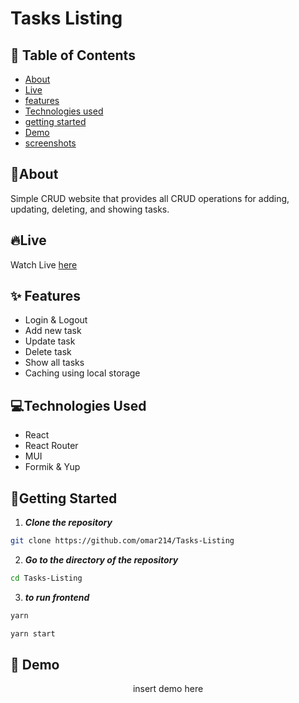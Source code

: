 # Tasks Listing

## 📝 Table of Contents

- [About](#about)
- [Live](#live)
- [features](#features)
- [Technologies used](#build)
- [getting started](#start)
- [Demo](#demo)
- [screenshots](#screenshots)

## 🚩About<a name = "about"></a>

Simple CRUD website that provides all CRUD operations for adding, updating, deleting, and showing tasks.

## 🔥Live <a name = "live"></a>

Watch Live [here](https://digital-group-hub-task.surge.sh/)

## ✨ Features <a name = "features"></a>

- Login & Logout
- Add new task
- Update task
- Delete task
- Show all tasks
- Caching using local storage

## 💻Technologies Used<a name = "build"></a>

- React
- React Router
- MUI
- Formik & Yup

## 🏁Getting Started <a name = "start"></a>

1. **_Clone the repository_**

```bash
git clone https://github.com/omar214/Tasks-Listing

```

2. **_Go to the directory of the repository_**

```bash
cd Tasks-Listing

```

3. **_to run frontend_**

```bash
yarn

yarn start

```

## 🎥 Demo<a name = "demo"></a>

<div name = "demo" align="center" width=1189>

insert demo here

</div>
